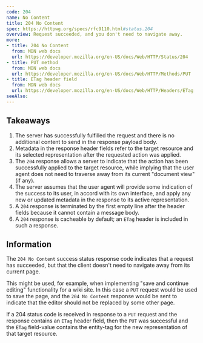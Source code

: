 ```yaml
---
code: 204
name: No Content
title: 204 No Content
spec: https://httpwg.org/specs/rfc9110.html#status.204
overview: Request succeeded, and you don't need to navigate away.
more:
- title: 204 No Content
  from: MDN web docs
  url: https://developer.mozilla.org/en-US/docs/Web/HTTP/Status/204
- title: PUT method
  from: MDN web docs
  url: https://developer.mozilla.org/en-US/docs/Web/HTTP/Methods/PUT
- title: ETag header field
  from: MDN web docs
  url: https://developer.mozilla.org/en-US/docs/Web/HTTP/Headers/ETag
seeAlso:
---
```


## Takeaways

1. The server has successfully fulfilled the request and there is no additional content to send in the response payload body.
1. Metadata in the response header fields refer to the target resource and its selected representation after the requested action was applied.
1. The `204` response allows a server to indicate that the action has been successfully applied to the target resource, while implying that the user agent does not need to traverse away from its current "document view" (if any).
1. The server assumes that the user agent will provide some indication of the success to its user, in accord with its own interface, and apply any new or updated metadata in the response to its active representation.
1. A `204` response is terminated by the first empty line after the header fields because it cannot contain a message body.
1. A `204` response is cacheable by default; an `ETag` header is included in such a response.

## Information

The `204 No Content` success status response code indicates that a request has succeeded, but that the client doesn't need to navigate away from its current page.

This might be used, for example, when implementing "save and continue editing" functionality for a wiki site. In this case a `PUT` request would be used to save the page, and the `204 No Content` response would be sent to indicate that the editor should not be replaced by some other page.

If a 204 status code is received in response to a `PUT` request and the response contains an `ETag` header field, then the `PUT` was successful and the `ETag` field-value contains the entity-tag for the new representation of that target resource.

